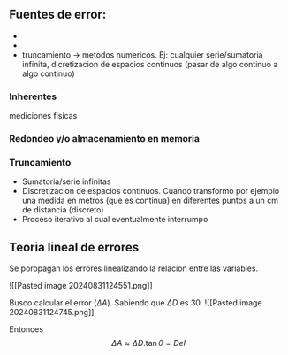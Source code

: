 ## Fuentes de error:
- 
- 
- truncamiento -> metodos numericos. Ej: cualquier serie/sumatoria infinita, dicretizacion de espacios continuos (pasar de algo continuo a algo continuo)

### Inherentes
mediciones fisicas

### Redondeo y/o almacenamiento en memoria
### Truncamiento 
- Sumatoria/serie infinitas
- Discretizacion de espacios continuos. Cuando transformo por ejemplo una medida en metros (que es continua) en diferentes puntos a un cm de distancia (discreto)
- Proceso iterativo al cual eventualmente interrumpo


## Teoria lineal de errores
Se poropagan los errores linealizando la relacion entre las variables.   

![[Pasted image 20240831124551.png]]

Busco calcular el error ($\Delta A$). Sabiendo que $\Delta D$ es 30. 
![[Pasted image 20240831124745.png]]

Entonces 
$$\Delta A \approx \Delta D . \tan \theta = Del$$